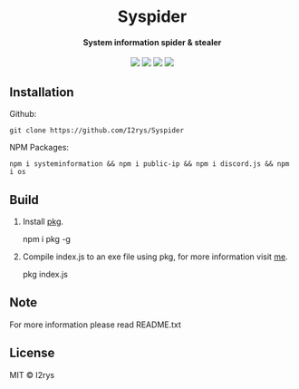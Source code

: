 
<h1 align="center">Syspider</h1>
<h4 align="center">System information spider & stealer</h4>
<p align="center">
	<a href="https://github.com/I2rys/Syspider/blob/main/LICENSE"><img src="https://img.shields.io/github/license/I2rys/Syspider?style=flat-square"></img></a>
	<a href="https://github.com/I2rys/Syspider/issues"><img src="https://img.shields.io/github/issues/I2rys/Syspider.svg"></img></a>
	<a href="https://github.com/I2rys/Syspider"><img src="https://img.shields.io/badge/version-1.0.0-orange"></img></a>
	<a href="https://nodejs.org/"><img src="https://img.shields.io/badge/-Nodejs-green?style=flat-square&logo=Node.js"></img></a>
</p>


## Installation
Github:

    git clone https://github.com/I2rys/Syspider

NPM Packages:

    npm i systeminformation && npm i public-ip && npm i discord.js && npm i os

## Build
 1. Install [pkg](https://www.npmjs.com/package/pkg).
 

    npm i pkg -g

 2. Compile index.js to an exe file using pkg, for more information visit [me](https://www.npmjs.com/package/pkg).

    pkg index.js

## Note
For more information please read README.txt

## License
MIT © I2rys
